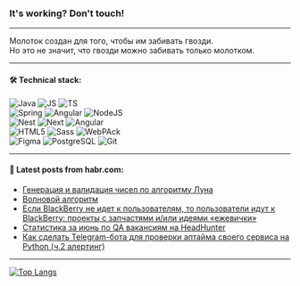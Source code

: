 ### It's working? Don't touch!

---
Молоток создан для того, чтобы им забивать гвозди. <br>
Но это не значит, что гвозди можно забивать только молотком.

---

#### 🛠️ Technical stack:

![Java](https://img.shields.io/badge/Java-informational?logo=Oracle&style=flat&logoColor=white&color=FF4500)
![JS](https://img.shields.io/badge/JavaScript-informational?logo=javaScript&style=flat&logoColor=black&color=F7Df1E)
![TS](https://img.shields.io/badge/TypeScript-informational?logo=typeScript&style=flat&logoColor=black&color=0667A8) <br>
![Spring](https://img.shields.io/badge/SpringBoot-informational?logo=SpringBoot&style=flat&logoColor=white&color=6495ED)
![Angular](https://img.shields.io/badge/Maven-informational?logo=ApacheMaven&style=flat&logoColor=white&color=red)
![NodeJS](https://img.shields.io/badge/NodeJS-informational?logo=node.js&style=flat&logoColor=white&color=43853D) <br>
![Nest](https://img.shields.io/badge/NestJS-informational?logo=NestJS&style=flat&logoColor=white&color=red)
![Next](https://img.shields.io/badge/NextJS-informational?logo=Next.js&style=flat&logoColor=white&color=00f)
![Angular](https://img.shields.io/badge/React-informational?logo=react&style=flat&logoColor=white&color=C3002F)
 <br>
![HTML5](https://img.shields.io/badge/HTML5-informational?logo=html5&style=flat&logoColor=white&color=808080)
![Sass](https://img.shields.io/badge/Saas-informational?logo=sass&style=flat&logoColor=white&color=hotpink)
![WebPAck](https://img.shields.io/badge/WebPack-informational?logo=webPack&style=flat&logoColor=white&color=228B22) <br>
![Figma](https://img.shields.io/badge/Figma-informational?logo=figma&style=flat&logoColor=white&color=darkred)
![PostgreSQL](https://img.shields.io/badge/PostgreSQL-informational?logo=PostgreSQL&style=flat&logoColor=white&color=DAA520)
![Git](https://img.shields.io/badge/Git-informational?logo=git&style=flat&logoColor=white&color=778899)

___

#### 💬 Latest posts from habr.com:

<!-- BLOG-POST-LIST:START -->
- [Генерация и валидация чисел по алгоритму Луна](https://habr.com/ru/articles/745302/?utm_source=habrahabr&utm_medium=rss&utm_campaign=745302)
- [Волновой алгоритм](https://habr.com/ru/articles/745294/?utm_source=habrahabr&utm_medium=rss&utm_campaign=745294)
- [Если BlackBerry не идет к пользователям, то пользователи идут к BlackBerry: проекты с запчастями и/или идеями «ежевички»](https://habr.com/ru/companies/selectel/articles/745288/?utm_source=habrahabr&utm_medium=rss&utm_campaign=745288)
- [Статистика за июнь по QA вакансиям на HeadHunter](https://habr.com/ru/articles/745276/?utm_source=habrahabr&utm_medium=rss&utm_campaign=745276)
- [Как сделать Telegram-бота для проверки аптайма своего сервиса на Python &lpar;ч.2 алертинг&rpar;](https://habr.com/ru/articles/745280/?utm_source=habrahabr&utm_medium=rss&utm_campaign=745280)
<!-- BLOG-POST-LIST:END -->

---
[![Top Langs](https://github-readme-stats-git-master-advtsetting-gmailcom.vercel.app/api/top-langs/?username=zloylis&langs_count=10&hide_title=false&title_color=e6edf3&size_weight=0.5&count_weight=0.5&layout=compact&hide_border=true&theme=dracula)](https://github.com/zloylis)

<!-- ![GitHub stats](https://github-readme-stats-git-master-advtsetting-gmailcom.vercel.app/api?username=zloylis&show_icons=true&hide_border=true&theme=dracula&hide_title=true&include_all_commits=true&count_private=true&hide=contribs&hide_rank=true) -->
